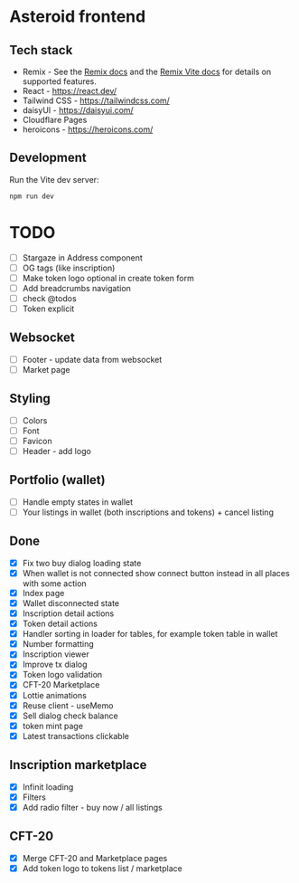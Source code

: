 # Asteroid frontend

## Tech stack
- Remix - See the [Remix docs](https://remix.run/docs) and the [Remix Vite docs](https://remix.run/docs/en/main/future/vite) for details on supported features.
- React - https://react.dev/
- Tailwind CSS - https://tailwindcss.com/
- daisyUI - https://daisyui.com/
- Cloudflare Pages
- heroicons - https://heroicons.com/

## Development

Run the Vite dev server:

```bash
npm run dev
```


# TODO

- [ ] Stargaze in Address component
- [ ] OG tags (like inscription)
- [ ] Make token logo optional in create token form
- [ ] Add breadcrumbs navigation
- [ ] check @todos
- [ ] Token explicit

## Websocket
- [ ] Footer - update data from websocket
- [ ] Market page

## Styling
- [ ] Colors
- [ ] Font
- [ ] Favicon
- [ ] Header - add logo

## Portfolio (wallet)
- [ ] Handle empty states in wallet
- [ ] Your listings in wallet (both inscriptions and tokens) + cancel listing

## Done

- [x] Fix two buy dialog loading state
- [x] When wallet is not connected show connect button instead in all places with some action
- [x] Index page
- [x] Wallet disconnected state
- [x] Inscription detail actions
- [x] Token detail actions
- [x] Handler sorting in loader for tables, for example token table in wallet
- [x] Number formatting
- [x] Inscription viewer
- [x] Improve tx dialog
- [x] Token logo validation
- [x] CFT-20 Marketplace
- [x] Lottie animations
- [x] Reuse client - useMemo
- [x] Sell dialog check balance
- [x] token mint page
- [x] Latest transactions clickable

## Inscription marketplace
- [x] Infinit loading
- [x] Filters
- [x] Add radio filter - buy now / all listings

## CFT-20
- [x] Merge CFT-20 and Marketplace pages
- [x] Add token logo to tokens list / marketplace 
